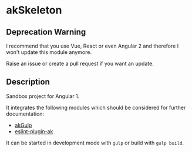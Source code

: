 # akSkeleton

## Deprecation Warning

I recommend that you use Vue, React or even Angular 2 and therefore I won't update this module anymore.

Raise an issue or create a pull request if you want an update.

## Description

Sandbox project for Angular 1.

It integrates the following modules which should be considered for further documentation:

* [akGulp](https://github.com/akullpp/akGulp)
* [eslint-plugin-ak](https://github.com/akullpp/eslint-plugin-ak)

It can be started in development mode with `gulp` or build with `gulp build`.
